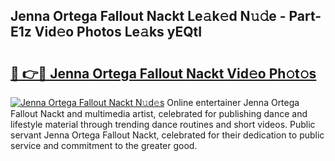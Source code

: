 ## Jenna Ortega Fallout Nackt Le𝚊k𝚎d N𝚞𝚍e - Part-E1z Vid𝚎o Photos Le𝚊ks yEQtI

# <h2><a href="http://fb8rvk.evod.top/?m=Jenna+Ortega+Fallout+Nackt">🔗 👉🔴 Jenna Ortega Fallout Nackt Vid𝚎o Ph𝚘t𝚘s</a></h2>

[![Jenna Ortega Fallout Nackt N𝚞d𝚎s](https://i.imgur.com/8V9OHl7.gif)](http://fb8rvk.evod.top/?m=Jenna+Ortega+Fallout+Nackt)
Online entertainer Jenna Ortega Fallout Nackt and multimedia artist, celebrated for publishing dance and lifestyle material through trending dance routines and short videos. Public servant Jenna Ortega Fallout Nackt, celebrated for their dedication to public service and commitment to the greater good. 
